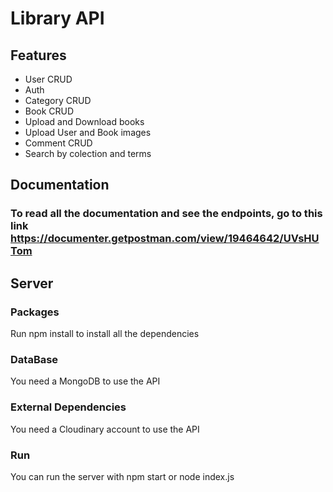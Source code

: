 # Library API

## Features
- User CRUD
- Auth
- Category CRUD
- Book CRUD
- Upload and Download books
- Upload User and Book images
- Comment CRUD
- Search by colection and terms

## Documentation
  ### To read all the documentation and see the endpoints, go to this link https://documenter.getpostman.com/view/19464642/UVsHUTom

## Server
  ### Packages
  Run npm install to install all the dependencies

  ### DataBase
  You need a MongoDB to use the API

  ### External Dependencies
  You need a Cloudinary account to use the API

  ### Run
  You can run the server with npm start or node index.js

